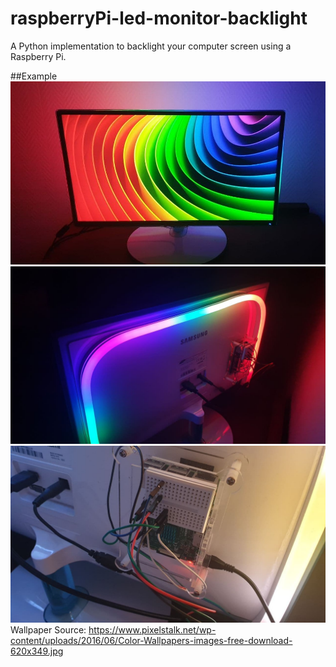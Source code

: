# raspberryPi-led-monitor-backlight
A Python implementation to backlight your computer screen using a Raspberry Pi.

##Example
![Example2](img/example2.jpg)
![Example1](img/example1.jpg)
![Example3](img/example3.jpg)
Wallpaper Source: https://www.pixelstalk.net/wp-content/uploads/2016/06/Color-Wallpapers-images-free-download-620x349.jpg